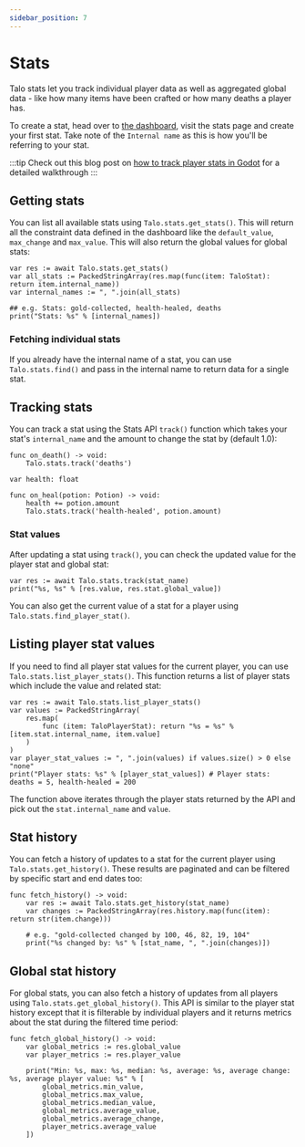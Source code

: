 ```yaml
---
sidebar_position: 7
---
```


# Stats

Talo stats let you track individual player data as well as aggregated global data - like how many items have been crafted or how many deaths a player has.

To create a stat, head over to [the dashboard](https://dashboard.trytalo.com), visit the stats page and create your first stat. Take note of the `Internal name` as this is how you'll be referring to your stat.

:::tip
Check out this blog post on [how to track player stats in Godot](https://trytalo.com/blog/stat-tracking-godot?utm_source=docs&utm_medium=tip) for a detailed walkthrough
:::

## Getting stats

You can list all available stats using `Talo.stats.get_stats()`. This will return all the constraint data defined in the dashboard like the `default_value`, `max_change` and `max_value`. This will also return the global values for global stats:

```gdscript
var res := await Talo.stats.get_stats()
var all_stats := PackedStringArray(res.map(func(item: TaloStat): return item.internal_name))
var internal_names := ", ".join(all_stats)

## e.g. Stats: gold-collected, health-healed, deaths
print("Stats: %s" % [internal_names])
```

### Fetching individual stats

If you already have the internal name of a stat, you can use `Talo.stats.find()` and pass in the internal name to return data for a single stat.

## Tracking stats

You can track a stat using the Stats API `track()` function which takes your stat's `internal_name` and the amount to change the stat by (default 1.0):

```gdscript title="player.gd"
func on_death() -> void:
	Talo.stats.track('deaths')
```

```gdscript title="player_potion.gd"
var health: float

func on_heal(potion: Potion) -> void:
	health += potion.amount
	Talo.stats.track('health-healed', potion.amount)
```

### Stat values

After updating a stat using `track()`, you can check the updated value for the player stat and global stat:

```gdscript
var res := await Talo.stats.track(stat_name)
print("%s, %s" % [res.value, res.stat.global_value])
```

You can also get the current value of a stat for a player using `Talo.stats.find_player_stat()`.

## Listing player stat values

If you need to find all player stat values for the current player, you can use `Talo.stats.list_player_stats()`. This function returns a list of player stats which include the value and related stat:

```gdscript
var res := await Talo.stats.list_player_stats()
var values := PackedStringArray(
	res.map(
		func (item: TaloPlayerStat): return "%s = %s" % [item.stat.internal_name, item.value]
	)
)
var player_stat_values := ", ".join(values) if values.size() > 0 else "none"
print("Player stats: %s" % [player_stat_values]) # Player stats: deaths = 5, health-healed = 200
```

The function above iterates through the player stats returned by the API and pick out the `stat.internal_name` and `value`.

## Stat history

You can fetch a history of updates to a stat for the current player using `Talo.stats.get_history()`. These results are paginated and can be filtered by specific start and end dates too:

```gdscript
func fetch_history() -> void:
	var res := await Talo.stats.get_history(stat_name)
	var changes := PackedStringArray(res.history.map(func(item): return str(item.change)))

	# e.g. "gold-collected changed by 100, 46, 82, 19, 104"
	print("%s changed by: %s" % [stat_name, ", ".join(changes)])
```

## Global stat history

For global stats, you can also fetch a history of updates from all players using `Talo.stats.get_global_history()`. This API is similar to the player stat history except that it is filterable by individual players and it returns metrics about the stat during the filtered time period:

```gdscript
func fetch_global_history() -> void:
	var global_metrics := res.global_value
	var player_metrics := res.player_value

	print("Min: %s, max: %s, median: %s, average: %s, average change: %s, average player value: %s" % [
		global_metrics.min_value,
		global_metrics.max_value,
		global_metrics.median_value,
		global_metrics.average_value,
		global_metrics.average_change,
		player_metrics.average_value
	])
```
